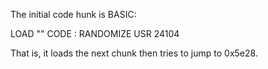 The initial code hunk is BASIC:

LOAD "" CODE : RANDOMIZE USR 24104

That is, it loads the next chunk then tries to jump to 0x5e28.